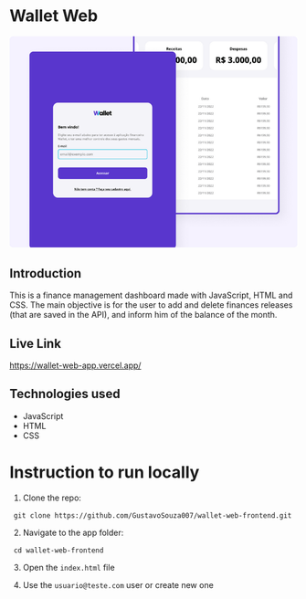 # Wallet Web

<img src="https://github.com/GustavoSouza007/wallet-web-frontend/blob/main/src/assets/img/preview.png"
alt="Wallet Preview">

## Introduction

This is a finance management dashboard made with JavaScript, HTML and CSS.
The main objective is for the user to add and delete finances releases (that are saved in the API),
and inform him of the balance of the month.

## Live Link

https://wallet-web-app.vercel.app/

## Technologies used

- JavaScript
- HTML
- CSS

# Instruction to run locally

1. Clone the repo:

```
 git clone https://github.com/GustavoSouza007/wallet-web-frontend.git
```

2. Navigate to the app folder:

```
 cd wallet-web-frontend
```

3. Open the `index.html` file

4. Use the `usuario@teste.com` user or create new one

